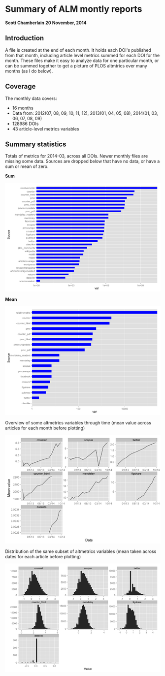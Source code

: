 

Summary of ALM montly reports
=============================

__Scott Chamberlain__
__20 November, 2014__

## Introduction

A file is created at the end of each month. It holds each DOI's published from that month, including article level metrics summed for each DOI for the month. These files make it easy to analyze data for one particular month, or can be summed together to get a picture of PLOS altmtrics over many months (as I do below). 







## Coverage



The monthly data covers:

* 16 months 
* Data from: 2012(07, 08, 09, 10, 11, 12), 2013(01, 04, 05, 08), 2014(01, 03, 06, 07, 08, 09)
* 128986 DOIs
* 43 article-level metrics variables



## Summary statistics

Totals of metrics for 2014-03, across all DOIs. Newer monthly files are missing some data. Sources are dropped below that have no data, or have a sum or mean of zero.





__Sum__

![](figure/sumall-1.png) 

__Mean__

![](figure/meanall-1.png) 

Overview of some altmetrics variables through time (mean value across articles for each month before plotting)

![](figure/stats-1.png) 

Distribution of the same subset of altmetrics variables (mean taken across dates for each article before plotting)

![](figure/distr-1.png) 
